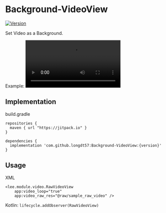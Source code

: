 # Background-VideoView
[![Version](https://jitpack.io/v/longdt57/Background-VideoView.svg)](https://github.com/longdt57/Background-VideoView/releases)

Set Video as a Background.

Example:
<video src="https://user-images.githubusercontent.com/106943585/177454594-746cf8e0-2296-4368-a70b-ce751dd8db3b.mp4" />

## Implementation
build.gradle
```
repositories {
  maven { url "https://jitpack.io" }
}

dependencies {
  implementation 'com.github.longdt57:Background-VideoView:{version}'
}
```
## Usage
XML
```
<lee.module.video.RawVideoView
    app:video_loop="true"
    app:video_raw_res="@raw/sample_raw_video" />
```
Kotlin: `lifecycle.addObserver(RawVideoView)`